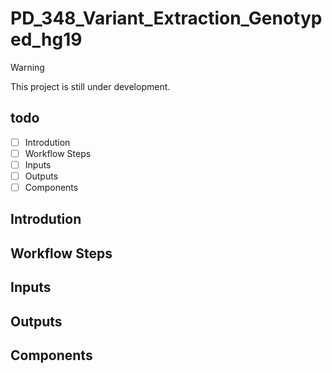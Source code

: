 # PD_348_Variant_Extraction_Genotyped_hg19

> [!WARNING]
> This project is still under development.

## todo

- [ ] Introdution
- [ ] Workflow Steps
- [ ] Inputs
- [ ] Outputs
- [ ] Components

## Introdution

## Workflow Steps

## Inputs

## Outputs

## Components
